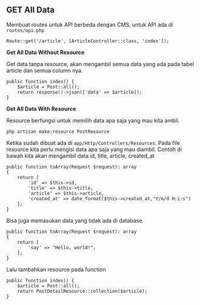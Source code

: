 ## GET All Data

Membuat routes untuk API berbeda dengan CMS, untuk API ada di `routes/api.php`

```
Route::get('/article', [ArticleController::class, 'index']);
```

**Get All Data Without Resource**

Get data tanpa resource, akan mengambil semua data yang ada pada tabel article dan semua column nya.

```
public function index() {
    $article = Post::all();
    return response()->json(['data' => $article]);
}
```

**Get All Data With Resource**

Resource berfungsi untuk memilih data apa saja yang mau kita ambil.

```
php artisan make:resource PostResource
```

Ketika sudah dibuat ada di `app/Http/Controllers/Resources`. Pada file resource kita perlu mengisi data apa saja yang mau diambil. Contoh di bawah kita akan mengambil data id, title, article, created_at

```
public function toArray(Request $request): array
{
    return [
        'id' => $this->id,
        'title' => $this->title,
        'article' => $this->article,
        'created_at' => date_format($this->created_at,"Y/m/d H:i:s")
    ];
}
```

Bisa juga memasukan data yang tidak ada di database.

```
public function toArray(Request $request): array
{
    return [
        'say' => "Hello, world!",
    ];
}
```

Lalu tambahkan resource pada function

```
public function index() {
    $article = Post::all();
    return PostDetailResource::collection($article);
}
```


